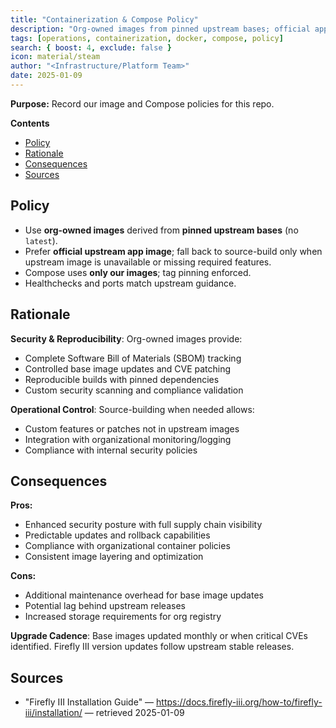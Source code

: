 ```yaml
---
title: "Containerization & Compose Policy"
description: "Org-owned images from pinned upstream bases; official app image preferred, source-build only if unsupported or unavailable."
tags: [operations, containerization, docker, compose, policy]
search: { boost: 4, exclude: false }
icon: material/steam
author: "<Infrastructure/Platform Team>"
date: 2025-01-09
---
```


**Purpose:** Record our image and Compose policies for this repo.

**Contents**
- [Policy](#policy)
- [Rationale](#rationale)
- [Consequences](#consequences)
- [Sources](#sources)

## Policy
- Use **org-owned images** derived from **pinned upstream bases** (no `latest`).
- Prefer **official upstream app image**; fall back to source-build only when upstream image is unavailable or missing required features.
- Compose uses **only our images**; tag pinning enforced.
- Healthchecks and ports match upstream guidance.

## Rationale

**Security & Reproducibility**: Org-owned images provide:
- Complete Software Bill of Materials (SBOM) tracking
- Controlled base image updates and CVE patching
- Reproducible builds with pinned dependencies
- Custom security scanning and compliance validation

**Operational Control**: Source-building when needed allows:
- Custom features or patches not in upstream images
- Integration with organizational monitoring/logging
- Compliance with internal security policies

## Consequences

**Pros:**
- Enhanced security posture with full supply chain visibility
- Predictable updates and rollback capabilities
- Compliance with organizational container policies
- Consistent image layering and optimization

**Cons:**
- Additional maintenance overhead for base image updates
- Potential lag behind upstream releases
- Increased storage requirements for org registry

**Upgrade Cadence**: Base images updated monthly or when critical CVEs identified. Firefly III version updates follow upstream stable releases.

## Sources
- "Firefly III Installation Guide" — https://docs.firefly-iii.org/how-to/firefly-iii/installation/ — retrieved 2025-01-09

<!-- ai-docs-metadata
{
  "last_audit": "2025-01-09",
  "fingerprints": {
    "sources": {
      "https://docs.firefly-iii.org/how-to/firefly-iii/installation/": ""
    },
    "sections": {
      "policy": ""
    }
  }
}
-->
